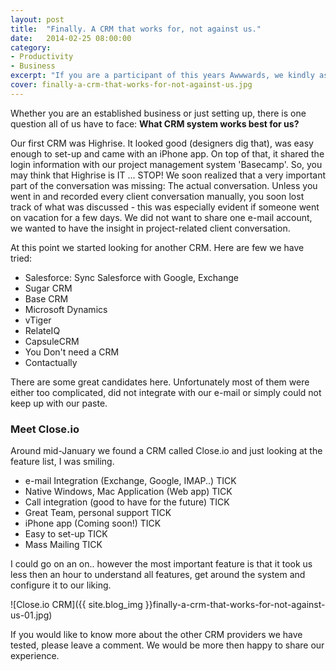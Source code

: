 ```yaml
---
layout: post
title:  "Finally. A CRM that works for, not against us."
date:   2014-02-25 08:00:00
category:
- Productivity
- Business
excerpt: "If you are a participant of this years Awwwards, we kindly ask you for your vote and feedback on our current website."
cover: finally-a-crm-that-works-for-not-against-us.jpg
---
```


Whether you are an established business or just setting up, there is one question all of us have to face: **What CRM system works best for us?**

Our first CRM was Highrise. It looked good (designers dig that), was easy enough to set-up and came with an iPhone app. On top of that, it shared the login information with our project management system 'Basecamp'. So, you may think that Highrise is IT ... STOP! We soon realized that a very important part of the conversation was missing: The actual conversation. Unless you went in and recorded every client conversation manually, you soon lost track of what was discussed - this was especially evident if someone went on vacation for a few days. We did not want to share one e-mail account, we wanted to have the insight in project-related client conversation.

At this point we started looking for another CRM. Here are few we have tried:

- Salesforce: Sync Salesforce with Google, Exchange
- Sugar CRM
- Base CRM
- Microsoft Dynamics
- vTiger
- RelateIQ
- CapsuleCRM
- You Don't need a CRM
- Contactually

There are some great candidates here. Unfortunately most of them were either too complicated, did not integrate with our e-mail or simply could not keep up with our paste.

### Meet Close.io

Around mid-January we found a CRM called Close.io and just looking at the feature list, I was smiling.

- e-mail Integration (Exchange, Google, IMAP..) TICK
- Native Windows, Mac Application (Web app) TICK
- Call integration (good to have for the future) TICK
- Great Team, personal support TICK
- iPhone app (Coming soon!) TICK
- Easy to set-up TICK
- Mass Mailing TICK

I could go on an on.. however the most important feature is that it took us less then an hour to understand all features, get around the system and configure it to our liking.

![Close.io CRM]({{ site.blog_img }}finally-a-crm-that-works-for-not-against-us-01.jpg)

If you would like to know more about the other CRM providers we have tested, please leave a comment. We would be more then happy to share our experience.
